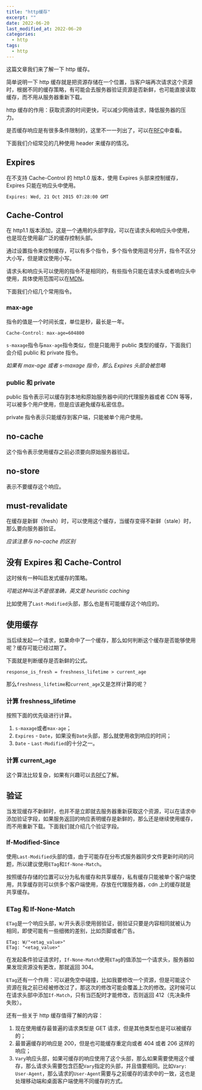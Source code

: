 ```yaml
---
title: "http缓存"
excerpt: ""
date: 2022-06-20
last_modified_at: 2022-06-20
categories:
  - http
tags:
  - http
---
```


这篇文章我们来了解一下 http 缓存。

简单说明一下 http 缓存就是把资源存储在一个位置，当客户端再次请求这个资源时，根据不同的缓存策略，有可能会去服务器验证资源是否新鲜，也可能直接读取缓存，而不用从服务器重新下载。

http 缓存的作用：获取资源的时间更快，可以减少网络请求，降低服务器的压力。

是否缓存响应是有很多条件限制的，这里不一一列出了，可以在[RFC](https://www.rfc-editor.org/rfc/rfc9111.html#name-storing-responses-in-caches)中查看。

下面我们介绍常见的几种使用 header 来缓存的情况。

## Expires

在不支持 Cache-Control 的 http1.0 版本，使用 Expires 头部来控制缓存，Expires 只能在响应头中使用。

```http
Expires: Wed, 21 Oct 2015 07:28:00 GMT
```

## Cache-Control

在 http1.1 版本添加，这是一个通用的头部字段，可以在请求头和响应头中使用，也是现在使用最广泛的缓存控制头部。

通过设置指令来控制缓存，可以有多个指令，多个指令使用逗号分开，指令不区分大小写，但是建议使用小写。

请求头和响应头可以使用的指令不是相同的，有些指令只能在请求头或者响应头中使用，具体使用范围可以在[MDN](https://developer.mozilla.org/en-US/docs/Web/HTTP/Headers/Cache-Control)。

下面我们介绍几个常用指令。

### max-age

指令的值是一个时间长度，单位是秒，最长是一年。

```http
Cache-Control: max-age=604800
```

`s-maxage`指令与`max-age`指令类似，但是只能用于 public 类型的缓存，下面我们会介绍 public 和 private 指令。

_如果有 max-age 或者 s-maxage 指令，那么 Expires 头部会被忽略_

### public 和 private

public 指令表示可以缓存到本地和原始服务器中间的代理服务器或者 CDN 等等，可以被多个用户使用，但是应该避免缓存私密信息。

private 指令表示只能缓存到客户端，只能被单个用户使用。

## no-cache

这个指令表示使用缓存之前必须要向原始服务器验证。

## no-store

表示不要缓存这个响应。

## must-revalidate

在缓存是新鲜（fresh）时，可以使用这个缓存，当缓存变得不新鲜（stale）时，那么要向服务器验证。

_应该注意与 no-cache 的区别_

## 没有 Expires 和 Cache-Control

这时候有一种叫启发式缓存的策略。

_可能这种叫法不是很准确，英文是 heuristic caching_

比如使用了`Last-Modified`头部，那么也是有可能缓存这个响应的。

## 使用缓存

当后续发起一个请求，如果命中了一个缓存，那么如何判断这个缓存是否能够使用呢？缓存可能已经过期了。

下面就是判断缓存是否新鲜的公式。

`response_is_fresh = freshness_lifetime > current_age`

那么`freshness_lifetime`和`current_age`又是怎样计算的呢？

### 计算 freshness_lifetime

按照下面的优先级进行计算。

1. `s-maxage`或者`max-age`；
2. `Expires` - `Date`，如果没有`Date`头部，那么就使用收到响应的时间；
3. `Date` - `Last-Modified`的十分之一。

### 计算 current_age

这个算法比较复杂，如果有兴趣可以去[RFC](https://www.rfc-editor.org/rfc/rfc9111.html#name-calculating-age)了解。

## 验证

当发现缓存不新鲜时，也并不是立即就去服务器重新获取这个资源，可以在请求中添加验证字段，如果服务返回的响应表明缓存是新鲜的，那么还是继续使用缓存，而不用重新下载。下面我们就介绍几个验证字段。

### If-Modified-Since

使用`Last-Modified`头部的值，由于可能存在分布式服务器同步文件更新时间的问题，所以建议使用`ETag`和`If-None-Match`。

按照缓存存储的位置可以分为私有缓存和共享缓存，私有缓存只能被单个客户端使用，共享缓存则可以供多个客户端使用，存放在代理服务器，cdn 上的缓存就是共享缓存。

### ETag 和 If-None-Match

`ETag`是一个响应头部，`W/`开头表示使用弱验证，弱验证只要是内容相同就被认为相同，即使可能有一些细微的差别，比如页脚或者广告。

```http
ETag: W/"<etag_value>"
ETag: "<etag_value>"
```

在发起条件验证请求时，`If-None-Match`使用`ETag`的值添加一个请求头，服务器如果发现资源没有更改，那就返回 304。

`ETag`还有一个作用：可以避免空中碰撞，比如我要修改一个资源，但是可能这个资源在我之前已经被修改过了，那这次的修改可能会覆盖上次的修改。这时候可以在请求头部中添加`If-Match`，只有当匹配时才能修改，否则返回 412（先决条件失败）。

还有一些关于 http 缓存值得了解的内容：

1. 现在使用缓存最普遍的请求类型是 GET 请求，但是其他类型也是可以被缓存的；
2. 最普遍缓存的响应是 200，但是也可能缓存重定向或者 404 或者 206 这样的响应；
3. `Vary`响应头部，如果可缓存的响应使用了这个头部，那么如果需要使用这个缓存，那么请求头需要包含匹配`Vary`指定的头部，并且值要相同。比如`Vary: User-Agent`，那么请求的`User-Agent`需要与之前缓存的请求中的一致，这也是处理移动端和桌面客户端使用不同缓存的方式。
